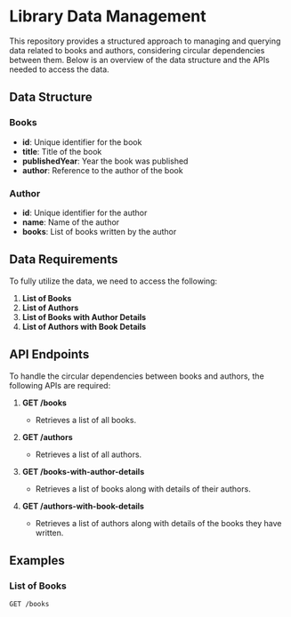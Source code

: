 # Library Data Management

This repository provides a structured approach to managing and querying data related to books and authors, considering circular dependencies between them. Below is an overview of the data structure and the APIs needed to access the data.

## Data Structure

### Books

- **id**: Unique identifier for the book
- **title**: Title of the book
- **publishedYear**: Year the book was published
- **author**: Reference to the author of the book

### Author

- **id**: Unique identifier for the author
- **name**: Name of the author
- **books**: List of books written by the author

## Data Requirements

To fully utilize the data, we need to access the following:

1. **List of Books**
2. **List of Authors**
3. **List of Books with Author Details**
4. **List of Authors with Book Details**

## API Endpoints

To handle the circular dependencies between books and authors, the following APIs are required:

1. **GET /books**

   - Retrieves a list of all books.

2. **GET /authors**

   - Retrieves a list of all authors.

3. **GET /books-with-author-details**

   - Retrieves a list of books along with details of their authors.

4. **GET /authors-with-book-details**
   - Retrieves a list of authors along with details of the books they have written.

## Examples

### List of Books

```http
GET /books
```
